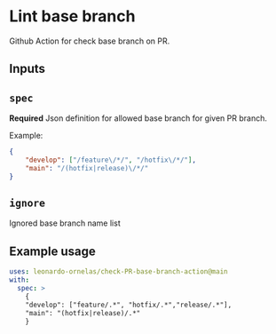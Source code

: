 # Lint base branch

Github Action for check base branch on PR.

## Inputs

## `spec`

**Required** Json definition for allowed base branch for given PR branch.

Example:
```json
{
    "develop": ["/feature\/*/", "/hotfix\/*/"],
    "main": "/(hotfix|release)\/*/"
}
```

## `ignore`

Ignored base branch name list

## Example usage

```yaml
uses: leonardo-ornelas/check-PR-base-branch-action@main
with:
  spec: >
    {
    "develop": ["feature/.*", "hotfix/.*","release/.*"],
    "main": "(hotfix|release)/.*"
    }
```

